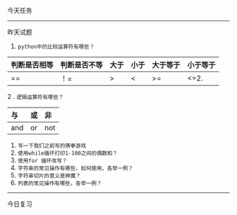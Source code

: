 今天任务



---

昨天试题

1. `python中的比较运算符有哪些？`

| 判断是否相等 | 判断是否不等 | 大于 | 小于 | 大于等于 | 小于等于 |
| :--- | :--- | :--- | :--- | :--- | :--- |
| == | ！= | &gt; | &lt; | &gt;= | &lt;=2. |

2 . `逻辑运算符有哪些？`

| 与 | 或 | 非 |
| :--- | :--- | :--- |
| and | or  | not |

1. `写一下我们之前写的猜拳游戏`
2. `使用while循环打印1-100之间的偶数和？`
3. `使用for 循环改写？`
4. `字符串的常见操作有哪些，如何使用，各举一例？`
5. `字符串切片的意义是神魔？`
6. `列表的常见操作有哪些，各举一例？`



---

今日复习

